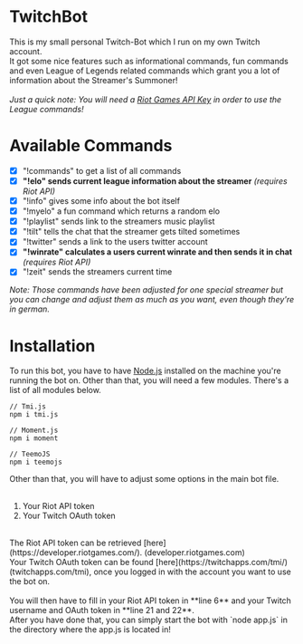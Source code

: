 # TwitchBot
This is my small personal Twitch-Bot which I run on my own Twitch account.</br>
It got some nice features such as informational commands, fun commands and even League of Legends related commands which grant you a lot of information about the Streamer's Summoner!</br>
</br>
*Just a quick note: You will need a [Riot Games API Key](https://developer.riotgames.com) in order to use the League commands!*

# Available Commands

- [X] "!commands" to get a list of all commands
- [X] **"!elo" sends current league information about the streamer** *(requires Riot API)*
- [X] "!info" gives some info about the bot itself
- [X] "!myelo" a fun command which returns a random elo
- [X] "!playlist" sends link to the streamers music playlist
- [X] "!tilt" tells the chat that the streamer gets tilted sometimes
- [X] "!twitter" sends a link to the users twitter account
- [X] **"!winrate" calculates a users current winrate and then sends it in chat** *(requires Riot API)*
- [X] "!zeit" sends the streamers current time

*Note: Those commands have been adjusted for one special streamer but you can change and adjust them as much as you want, even though they're in german.*

# Installation

To run this bot, you have to have [Node.js](https://nodejs.org/en/) installed on the machine you're running the bot on. Other than that, you will need a few modules. There's a list of all modules below.

```
// Tmi.js
npm i tmi.js

// Moment.js
npm i moment

// TeemoJS
npm i teemojs
```

Other than that, you will have to adjust some options in the main bot file. </br>
</br>
1. Your Riot API token
2. Your Twitch OAuth token
</br>
The Riot API token can be retrieved [here](https://developer.riotgames.com/). (developer.riotgames.com) </br>
Your Twitch OAuth token can be found [here](https://twitchapps.com/tmi/) (twitchapps.com/tmi), once you logged in with the account you want to use the bot on.</br>
</br>
You will then have to fill in your Riot API token in **line 6** and your Twitch username and OAuth token in **line 21 and 22**.
</br>
After you have done that, you can simply start the bot with `node app.js` in the directory where the app.js is located in!

